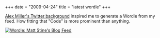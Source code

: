 +++
date = "2009-04-24"
title = "latest wordle"
+++

[Alex Miller's Twitter background](http://twitter.com/puredanger) inspired me to generate a Wordle from my feed. How fitting that "Code" is more prominent than anything.



[![Wordle: Matt Stine's Blog Feed](http://www.wordle.net/thumb/wrdl/780295/Matt_Stine%27s_Blog_Feed)](http://www.wordle.net/gallery/wrdl/780295/Matt_Stine%27s_Blog_Feed)
